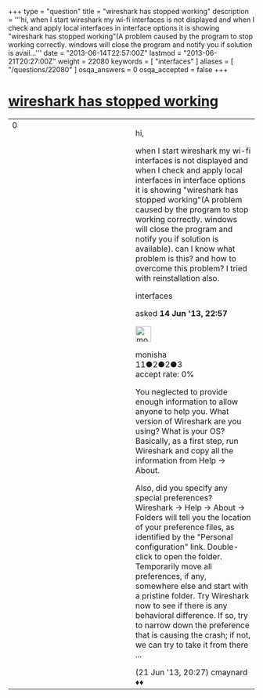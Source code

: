 +++
type = "question"
title = "wireshark has stopped working"
description = '''hi, when I start wireshark my wi-fi interfaces is not displayed and when I check and apply local interfaces in interface options it is showing &quot;wireshark has stopped working&quot;(A problem caused by the program to stop working correctly. windows will close the program and notify you if solution is avail...'''
date = "2013-06-14T22:57:00Z"
lastmod = "2013-06-21T20:27:00Z"
weight = 22080
keywords = [ "interfaces" ]
aliases = [ "/questions/22080" ]
osqa_answers = 0
osqa_accepted = false
+++

<div class="headNormal">

# [wireshark has stopped working](/questions/22080/wireshark-has-stopped-working)

</div>

<div id="main-body">

<div id="askform">

<table id="question-table" style="width:100%;"><colgroup><col style="width: 50%" /><col style="width: 50%" /></colgroup><tbody><tr class="odd"><td style="width: 30px; vertical-align: top"><div class="vote-buttons"><span id="post-22080-upvote" class="ajax-command post-vote up" rel="nofollow" title="I like this post (click again to cancel)"> </span><div id="post-22080-score" class="post-score" title="current number of votes">0</div><span id="post-22080-downvote" class="ajax-command post-vote down" rel="nofollow" title="I dont like this post (click again to cancel)"> </span> <span id="favorite-mark" class="ajax-command favorite-mark" rel="nofollow" title="mark/unmark this question as favorite (click again to cancel)"> </span><div id="favorite-count" class="favorite-count"></div></div></td><td><div id="item-right"><div class="question-body"><p>hi,</p><p>when I start wireshark my wi-fi interfaces is not displayed and when I check and apply local interfaces in interface options it is showing "wireshark has stopped working"(A problem caused by the program to stop working correctly. windows will close the program and notify you if solution is available). can I know what problem is this? and how to overcome this problem? I tried with reinstallation also.</p></div><div id="question-tags" class="tags-container tags"><span class="post-tag tag-link-interfaces" rel="tag" title="see questions tagged &#39;interfaces&#39;">interfaces</span></div><div id="question-controls" class="post-controls"></div><div class="post-update-info-container"><div class="post-update-info post-update-info-user"><p>asked <strong>14 Jun '13, 22:57</strong></p><img src="https://secure.gravatar.com/avatar/cc0f627200f978a2b79eac84ddbfca6f?s=32&amp;d=identicon&amp;r=g" class="gravatar" width="32" height="32" alt="monisha&#39;s gravatar image" /><p><span>monisha</span><br />
<span class="score" title="11 reputation points">11</span><span title="2 badges"><span class="badge1">●</span><span class="badgecount">2</span></span><span title="2 badges"><span class="silver">●</span><span class="badgecount">2</span></span><span title="3 badges"><span class="bronze">●</span><span class="badgecount">3</span></span><br />
<span class="accept_rate" title="Rate of the user&#39;s accepted answers">accept rate:</span> <span title="monisha has no accepted answers">0%</span></p></div></div><div id="comments-container-22080" class="comments-container"><span id="22238"></span><div id="comment-22238" class="comment"><div id="post-22238-score" class="comment-score"></div><div class="comment-text"><p>You neglected to provide enough information to allow anyone to help you. What version of Wireshark are you using? What is your OS? Basically, as a first step, run Wireshark and copy all the information from Help -&gt; About.</p><p>Also, did you specify any special preferences? Wireshark -&gt; Help -&gt; About -&gt; Folders will tell you the location of your preference files, as identified by the "Personal configuration" link. Double-click to open the folder. Temporarily move all preferences, if any, somewhere else and start with a pristine folder. Try Wireshark now to see if there is any behavioral difference. If so, try to narrow down the preference that is causing the crash; if not, we can try to take it from there ...</p></div><div id="comment-22238-info" class="comment-info"><span class="comment-age">(21 Jun '13, 20:27)</span> <span class="comment-user userinfo">cmaynard ♦♦</span></div></div></div><div id="comment-tools-22080" class="comment-tools"></div><div class="clear"></div><div id="comment-22080-form-container" class="comment-form-container"></div><div class="clear"></div></div></td></tr></tbody></table>

</div>

</div>

